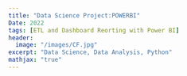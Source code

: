```yaml
---
title: "Data Science Project:POWERBI"
Date: 2022
tags: [ETL and Dashboard Reorting with Power BI]
header:
  image: "/images/CF.jpg"
excerpt: "Data Science, Data Analysis, Python"
mathjax: "true"
---
```


